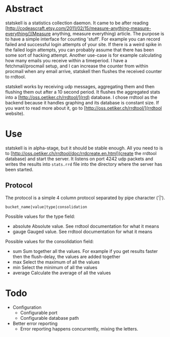 Abstract
========

statskell is a statistics collection daemon. It came to be after reading
[http://codeascraft.etsy.com/2011/02/15/measure-anything-measure-everything/](Measure
anything, measure everything) article. The purpose is to have a simple
interface for counting 'stuff'. For example you can record failed and
successful login attempts of your site. If there is a weird spike in the failed
login attempts, you can probably assume that there has been some sort of
hacking attempt. Another use-case is for example calculating how many emails
you receive within a timeperiod. I have a fetchmail/procmail setup, and I can
increase the counter from within procmail when any email arrive, statskell then
flushes the received counter to rrdtool.

statskell works by receiving udp messages, aggregating them and then flushing
them out after a 10 second period. It flushes the aggregated stats into a
[http://oss.oetiker.ch/rrdtool/](rrd) database. I chose rrdtool as the backend
because it handles graphing and its database is constant size. If you want to
read more about it, go to [http://oss.oetiker.ch/rrdtool/](rrdtool website).

Use
===

statskell is in alpha-stage, but it should be stable enough. All you need to is
to [http://oss.oetiker.ch/rrdtool/doc/rrdcreate.en.html](create the rrdtool
database) and start the server. It listens on port 4242 udp packets and writes
the results into `stats.rrd` file into the directory where the server has been
started.

Protocol
--------

The protocol is a simple 4 column protocol separated by pipe character ('|').

    bucket_name|value|type|consolidation

Possible values for the type field:

- absolute Absolute value. See rrdtool documentation for what it means
- gauge Gauged value. See rrdtool documentation for what it means

Possible values for the consolidation field:

- sum Sum together all the values. For example if you get results faster then the flush-delay, the values are added together
- max Select the maximum of all the values
- min Select the minimum of all the values
- average Calculate the average of all the values

Todo
====

- Configuration
    - Configurable port
    - Configurable database path
- Better error reporting
    - Error reporting happens concurrently, mixing the letters.
